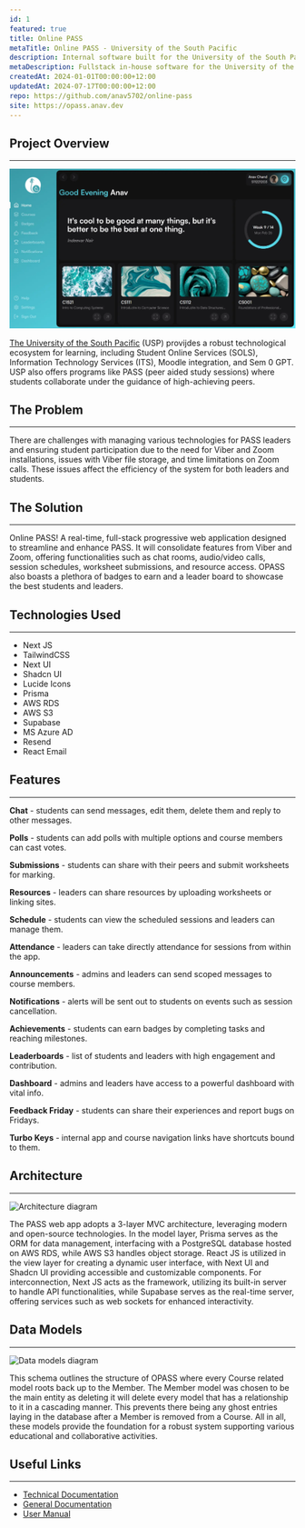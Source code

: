 ```yaml
---
id: 1
featured: true
title: Online PASS
metaTitle: Online PASS - University of the South Pacific
description: Internal software built for the University of the South Pacific.
metaDescription: Fullstack in-house software for the University of the South Pacific built using Next JS, TailwindCSS, Prisma, AWS RDS, AWS S3 and Supabase with the frontend and backend hosted on Render.
createdAt: 2024-01-01T00:00:00+12:00
updatedAt: 2024-07-17T00:00:00+12:00
repo: https://github.com/anav5702/online-pass
site: https://opass.anav.dev
---
```


## Project Overview

---

[![Online PASS Demo](./images/online-pass-demo.webp)](https://opass.anav.dev)

[The University of the South Pacific](https://usp.ac.fj) (USP) provijdes a robust technological ecosystem for learning, including Student Online Services (SOLS), Information Technology Services (ITS), Moodle integration, and Sem 0 GPT. USP also offers programs like PASS (peer aided study sessions) where students collaborate under the guidance of high-achieving peers.

## The Problem

---

There are challenges with managing various technologies for PASS leaders and ensuring student participation due to the need for Viber and Zoom installations, issues with Viber file storage, and time limitations on Zoom calls. These issues affect the efficiency of the system for both leaders and students.

## The Solution

---

Online PASS! A real-time, full-stack progressive web application designed to streamline and enhance PASS. It will consolidate features from Viber and Zoom, offering functionalities such as chat rooms, audio/video calls, session schedules, worksheet submissions, and resource access. OPASS also boasts a plethora of badges to earn and a leader board to showcase the best students and leaders.

## Technologies Used

---

-   Next JS
-   TailwindCSS
-   Next UI
-   Shadcn UI
-   Lucide Icons
-   Prisma
-   AWS RDS
-   AWS S3
-   Supabase
-   MS Azure AD
-   Resend
-   React Email

## Features

---

**Chat** - students can send messages, edit them, delete them and reply to other messages.

**Polls** - students can add polls with multiple options and course members can cast votes.

**Submissions** - students can share with their peers and submit worksheets for marking.

**Resources** - leaders can share resources by uploading worksheets or linking sites.

**Schedule** - students can view the scheduled sessions and leaders can manage them.

**Attendance** - leaders can take directly attendance for sessions from within the app.

**Announcements** - admins and leaders can send scoped messages to course members.

**Notifications** - alerts will be sent out to students on events such as session cancellation.

**Achievements** - students can earn badges by completing tasks and reaching milestones.

**Leaderboards** - list of students and leaders with high engagement and contribution.

**Dashboard** - admins and leaders have access to a powerful dashboard with vital info.

**Feedback Friday** - students can share their experiences and report bugs on Fridays.

**Turbo Keys** - internal app and course navigation links have shortcuts bound to them.

## Architecture

---

![Architecture diagram](./images/online-pass-architecture.webp)

The PASS web app adopts a 3-layer MVC architecture, leveraging modern and open-source technologies. In the model layer, Prisma serves as the ORM for data management, interfacing with a PostgreSQL database hosted on AWS RDS, while AWS S3 handles object storage. React JS is utilized in the view layer for creating a dynamic user interface, with Next UI and Shadcn UI providing accessible and customizable components. For interconnection, Next JS acts as the framework, utilizing its built-in server to handle API functionalities, while Supabase serves as the real-time server, offering services such as web sockets for enhanced interactivity.

## Data Models

---

![Data models diagram](./images/online-pass-data-models.webp)

This schema outlines the structure of OPASS where every Course related model roots back up to the Member. The Member model was chosen to be the main entity as deleting it will delete every model that has a relationship to it in a cascading manner. This prevents there being any ghost entries laying in the database after a Member is removed from a Course. All in all, these models provide the foundation for a robust system supporting various educational and collaborative activities.

## Useful Links

---

-   [Technical Documentation](https://drive.google.com/drive/folders/1XW6U5settBGV54-f01Ec4AwTMIZdd1CF?usp=sharing)
-   [General Documentation](https://usp-online-pass.onrender.com/geenral-docs)
-   [User Manual](https://usp-online-pass.onrender.com/user-manual)
